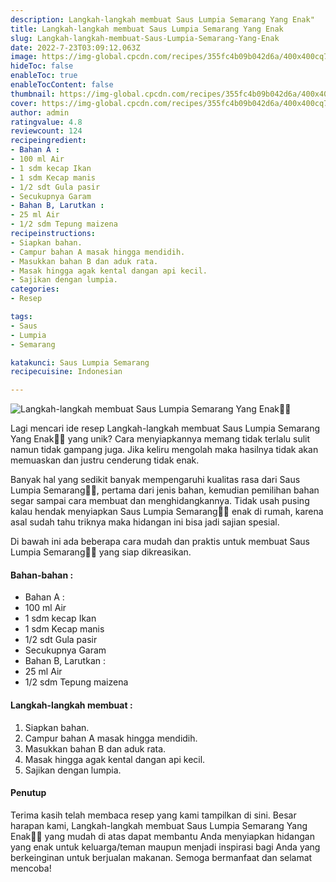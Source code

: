```yaml
---
description: Langkah-langkah membuat Saus Lumpia Semarang Yang Enak"
title: Langkah-langkah membuat Saus Lumpia Semarang Yang Enak
slug: Langkah-langkah-membuat-Saus-Lumpia-Semarang-Yang-Enak
date: 2022-7-23T03:09:12.063Z
image: https://img-global.cpcdn.com/recipes/355fc4b09b042d6a/400x400cq70/photo.jpg
hideToc: false
enableToc: true
enableTocContent: false
thumbnail: https://img-global.cpcdn.com/recipes/355fc4b09b042d6a/400x400cq70/photo.jpg
cover: https://img-global.cpcdn.com/recipes/355fc4b09b042d6a/400x400cq70/photo.jpg
author: admin
ratingvalue: 4.8
reviewcount: 124
recipeingredient:
- Bahan A :
- 100 ml Air
- 1 sdm kecap Ikan
- 1 sdm Kecap manis
- 1/2 sdt Gula pasir
- Secukupnya Garam
- Bahan B, Larutkan :
- 25 ml Air
- 1/2 sdm Tepung maizena
recipeinstructions:
- Siapkan bahan.
- Campur bahan A masak hingga mendidih.
- Masukkan bahan B dan aduk rata.
- Masak hingga agak kental dangan api kecil.
- Sajikan dengan lumpia.
categories:
- Resep

tags:
- Saus
- Lumpia
- Semarang

katakunci: Saus Lumpia Semarang
recipecuisine: Indonesian

---
```


![Langkah-langkah membuat Saus Lumpia Semarang Yang Enak👩‍🍳](https://img-global.cpcdn.com/recipes/355fc4b09b042d6a/400x400cq70/photo.jpg)

Lagi mencari ide resep Langkah-langkah membuat Saus Lumpia Semarang Yang Enak👩‍🍳 yang unik? Cara menyiapkannya memang tidak terlalu sulit namun tidak gampang juga. Jika keliru mengolah maka hasilnya tidak akan memuaskan dan justru cenderung tidak enak.

Banyak hal yang sedikit banyak mempengaruhi kualitas rasa dari Saus Lumpia Semarang👩‍🍳, pertama dari jenis bahan, kemudian pemilihan bahan segar sampai cara membuat dan menghidangkannya. Tidak usah pusing kalau hendak menyiapkan Saus Lumpia Semarang👩‍🍳 enak di rumah, karena asal sudah tahu triknya maka hidangan ini bisa jadi sajian spesial.

Di bawah ini ada beberapa cara mudah dan praktis untuk membuat Saus Lumpia Semarang👩‍🍳 yang siap dikreasikan.

<!--inarticleads1-->

#### Bahan-bahan :

- Bahan A :
- 100 ml Air
- 1 sdm kecap Ikan
- 1 sdm Kecap manis
- 1/2 sdt Gula pasir
- Secukupnya Garam
- Bahan B, Larutkan :
- 25 ml Air
- 1/2 sdm Tepung maizena

<!--inarticleads2-->

#### Langkah-langkah membuat :

1. Siapkan bahan.
1. Campur bahan A masak hingga mendidih.
1. Masukkan bahan B dan aduk rata.
1. Masak hingga agak kental dangan api kecil.
1. Sajikan dengan lumpia.

#### Penutup

Terima kasih telah membaca resep yang kami tampilkan di sini. Besar harapan kami, Langkah-langkah membuat Saus Lumpia Semarang Yang Enak👩‍🍳 yang mudah di atas dapat membantu Anda menyiapkan hidangan yang enak untuk keluarga/teman maupun menjadi inspirasi bagi Anda yang berkeinginan untuk berjualan makanan. Semoga bermanfaat dan selamat mencoba!